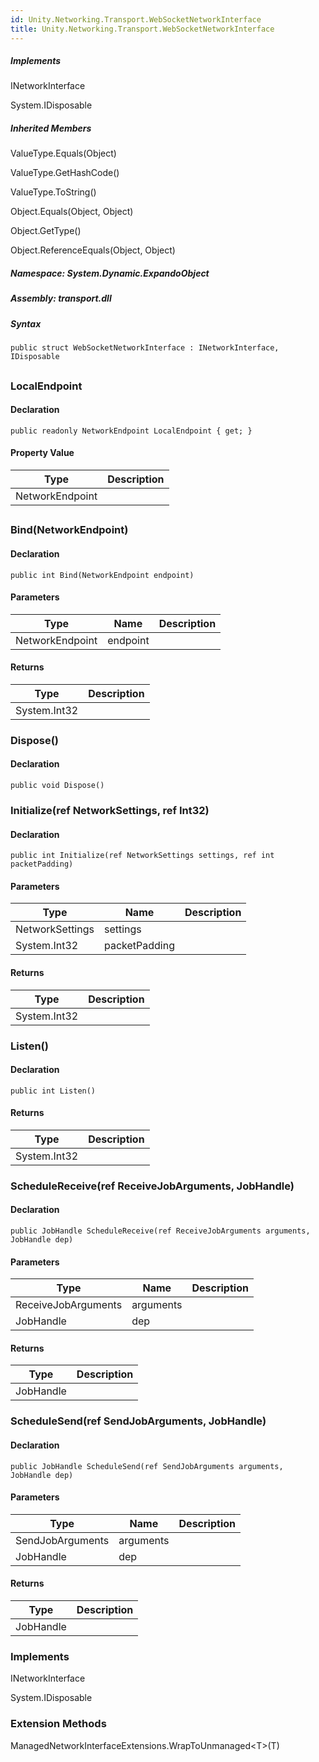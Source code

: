 ```yaml
---  
id: Unity.Networking.Transport.WebSocketNetworkInterface  
title: Unity.Networking.Transport.WebSocketNetworkInterface  
---
```


<div class="markdown level0 summary">

</div>

<div class="markdown level0 conceptual">

</div>

<div classs="implements">

##### Implements

<div>

INetworkInterface

</div>

<div>

System.IDisposable

</div>

</div>

<div class="inheritedMembers">

##### Inherited Members

<div>

ValueType.Equals(Object)

</div>

<div>

ValueType.GetHashCode()

</div>

<div>

ValueType.ToString()

</div>

<div>

Object.Equals(Object, Object)

</div>

<div>

Object.GetType()

</div>

<div>

Object.ReferenceEquals(Object, Object)

</div>

</div>

##### **Namespace**: System.Dynamic.ExpandoObject

##### **Assembly**: transport.dll

##### Syntax

``` lang-csharp
public struct WebSocketNetworkInterface : INetworkInterface, IDisposable
```

## 

### LocalEndpoint

<div class="markdown level1 summary">

</div>

<div class="markdown level1 conceptual">

</div>

#### Declaration

``` lang-csharp
public readonly NetworkEndpoint LocalEndpoint { get; }
```

#### Property Value

| Type            | Description |
|-----------------|-------------|
| NetworkEndpoint |             |

## 

### Bind(NetworkEndpoint)

<div class="markdown level1 summary">

</div>

<div class="markdown level1 conceptual">

</div>

#### Declaration

``` lang-csharp
public int Bind(NetworkEndpoint endpoint)
```

#### Parameters

| Type            | Name     | Description |
|-----------------|----------|-------------|
| NetworkEndpoint | endpoint |             |

#### Returns

| Type         | Description |
|--------------|-------------|
| System.Int32 |             |

### Dispose()

<div class="markdown level1 summary">

</div>

<div class="markdown level1 conceptual">

</div>

#### Declaration

``` lang-csharp
public void Dispose()
```

### Initialize(ref NetworkSettings, ref Int32)

<div class="markdown level1 summary">

</div>

<div class="markdown level1 conceptual">

</div>

#### Declaration

``` lang-csharp
public int Initialize(ref NetworkSettings settings, ref int packetPadding)
```

#### Parameters

| Type            | Name          | Description |
|-----------------|---------------|-------------|
| NetworkSettings | settings      |             |
| System.Int32    | packetPadding |             |

#### Returns

| Type         | Description |
|--------------|-------------|
| System.Int32 |             |

### Listen()

<div class="markdown level1 summary">

</div>

<div class="markdown level1 conceptual">

</div>

#### Declaration

``` lang-csharp
public int Listen()
```

#### Returns

| Type         | Description |
|--------------|-------------|
| System.Int32 |             |

### ScheduleReceive(ref ReceiveJobArguments, JobHandle)

<div class="markdown level1 summary">

</div>

<div class="markdown level1 conceptual">

</div>

#### Declaration

``` lang-csharp
public JobHandle ScheduleReceive(ref ReceiveJobArguments arguments, JobHandle dep)
```

#### Parameters

| Type                | Name      | Description |
|---------------------|-----------|-------------|
| ReceiveJobArguments | arguments |             |
| JobHandle           | dep       |             |

#### Returns

| Type      | Description |
|-----------|-------------|
| JobHandle |             |

### ScheduleSend(ref SendJobArguments, JobHandle)

<div class="markdown level1 summary">

</div>

<div class="markdown level1 conceptual">

</div>

#### Declaration

``` lang-csharp
public JobHandle ScheduleSend(ref SendJobArguments arguments, JobHandle dep)
```

#### Parameters

| Type             | Name      | Description |
|------------------|-----------|-------------|
| SendJobArguments | arguments |             |
| JobHandle        | dep       |             |

#### Returns

| Type      | Description |
|-----------|-------------|
| JobHandle |             |

### Implements

<div>

INetworkInterface

</div>

<div>

System.IDisposable

</div>

### Extension Methods

<div>

ManagedNetworkInterfaceExtensions.WrapToUnmanaged\<T>(T)

</div>
